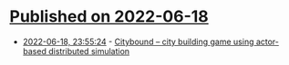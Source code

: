 # [Published on 2022-06-18](index.md)

* [2022-06-18, 23:55:24](https://news.ycombinator.com/item?id=31794872) - [Citybound – city building game using actor-based distributed simulation](https://aeplay.org/citybound)
